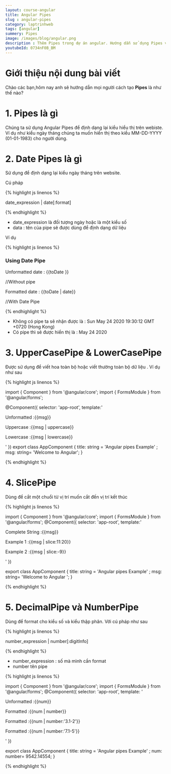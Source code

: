 ```yaml
---
layout: course-angular
title: Angular Pipes 
slug : angular-pipes
category: laptrinhweb
tags: [angular]
summery: Pipes  
image: /images/blog/angular.png
description : Thêm Pipes trong dự án angular. Hướng dẫn sử dụng Pipes vào dự án Angular. Hướng dẫn các tạo Pipes vào dự án.
youtubeId: 0734nF0B_BM
---
```


# **Giới thiệu nội dung bài viết**

Chào các bạn,hôm nay anh sẽ hướng dẫn mọi người cách tạo <b>Pipes</b> là như thế nào? 

# **1. Pipes là gì**

Chúng ta sử dụng Angular Pipes để định dạng lại kiểu hiểu thị trên webiste. Ví dụ như kiểu ngày tháng chúng ta muốn hiển thị theo kiểu MM-DD-YYYY (01-01-1983) cho người dùng.


# **2. Date Pipes là gì**

Sử dụng để định dạng lại kiểu ngày tháng trên website.

Cú pháp

{% highlight js linenos %}

date_expression | date[:format]

{% endhighlight %} 

- date_expression là đối tượng ngày hoặc là một kiểu số
- data : tên của pipe sẽ được dùng để định dạng dữ liệu

Ví dụ

{% highlight js linenos %}

<h3>Using Date Pipe </h3>
<p>Unformatted date : {{toDate }} </p>     //Without pipe
<p>Formatted date : {{toDate | date}} </p>   //With Date Pipe

{% endhighlight %} 

- Không có pipe ta sẽ nhận được là : Sun May 24 2020 19:30:12 GMT +0720 (Hong Kong)
- Có pipe thì sẽ được hiển thị là : May 24 2020

# **3. UpperCasePipe & LowerCasePipe**

Được sử dụng để viết hoa toàn bộ hoặc viết thường toàn bộ dữ liệu . Ví dụ như sau

{% highlight js linenos %}

import { Component } from '@angular/core';
import { FormsModule } from '@angular/forms';
 
@Component({
    selector: 'app-root',
    template:'<p>Unformatted :{{msg}} </p>
              <p>Uppercase :{{msg | uppercase}} </p>
              <p>Lowercase :{{msg | lowercase}} </p>'
})
export class AppComponent
{
    title: string = 'Angular pipes Example' ;
    msg: string= 'Welcome to Angular';
}
 
{% endhighlight %} 

# **4. SlicePipe**

Dùng để cắt một chuổi từ vị trí muốn cắt đến vị trí kết thúc

{% highlight js linenos %}

import { Component } from '@angular/core';
import { FormsModule } from '@angular/forms';
@Component({
    selector: 'app-root',
    template:'<p>Complete String :{{msg}} </p>
              <p>Example 1 :{{msg | slice:11:20}} </p>
              <p>Example 2 :{{msg | slice:-9}} </p>'
})
 
export class AppComponent
{
    title: string = 'Angular pipes Example' ;
    msg: string= 'Welcome to Angular ';
}

{% endhighlight %} 

# **5. DecimalPipe và NumberPipe**

Dùng để format cho kiểu số và kiểu thập phân. Với cú pháp như sau

{% highlight js linenos %}

number_expression | number[:digitInfo]

{% endhighlight %} 

- number_expression : số mà mình cần format
- number tên pipe

{% highlight js linenos %}

import { Component } from '@angular/core';
import { FormsModule } from '@angular/forms';
@Component({
    selector: 'app-root',
    template: '<p> Unformatted :{{num}}</p>
               <p> Formatted :{{num | number}}</p>
               <p> Formatted :{{num | number:'3.1-2'}}</p>
               <p> Formatted :{{num | number:'7.1-5'}} </p>'
})
 
export class AppComponent
{
    title: string = 'Angular pipes Example' ;
    num: number= 9542.14554;
}

{% endhighlight %} 



